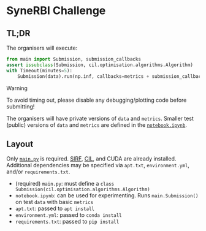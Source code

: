 # SyneRBI Challenge

## TL;DR

The organisers will execute:

```python
from main import Submission, submission_callbacks
assert issubclass(Submission, cil.optimisation.algorithms.Algorithm)
with Timeout(minutes=5):
    Submission(data).run(np.inf, callbacks=metrics + submission_callbacks)
```

> [!WARNING]
> To avoid timing out, please disable any debugging/plotting code before submitting!

The organisers will have private versions of `data` and `metrics`.
Smaller test (public) versions of `data` and `metrics` are defined in the [`notebook.ipynb`](notebook.ipynb).

## Layout

Only [`main.py`](main.py) is required.
[SIRF](https://github.com/SyneRBI/SIRF), [CIL](https://github.com/TomographicImaging/CIL), and CUDA are already installed.
Additional dependencies may be specified via `apt.txt`, `environment.yml`, and/or `requirements.txt`.

- (required) `main.py`: must define a `class Submission(cil.optimisation.algorithms.Algorithm)`
- `notebook.ipynb`: can be used for experimenting. Runs `main.Submission()` on test `data` with basic `metrics`
- `apt.txt`: passed to `apt install`
- `environment.yml`: passed to `conda install`
- `requirements.txt`: passed to `pip install`

